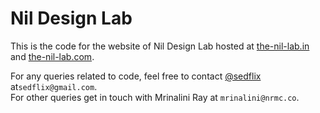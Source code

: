 # Nil Design Lab

This is the code for the website of Nil Design Lab hosted at 
[the-nil-lab.in](www.the-nil-lab.in) and [the-nil-lab.com](www.the-nil-lab.com).

For any queries related to code, feel free to contact [@sedflix](https://github.com/sedflix) at`sedflix@gmail.com`.  
For other queries get in touch with Mrinalini Ray at `mrinalini@nrmc.co`.